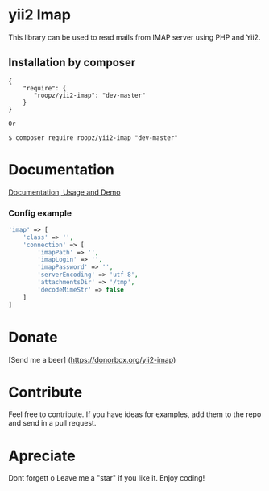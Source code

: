 yii2 Imap
==========
This library can be used to read mails from IMAP server using PHP and Yii2.

Installation by composer
------------
```composer
{
    "require": {
       "roopz/yii2-imap": "dev-master"
    }
}

Or

$ composer require roopz/yii2-imap "dev-master"
```

# Documentation
[Documentation, Usage and Demo](https://yiioverflow.com/yii2-imap/)

### Config example

```php
'imap' => [
	'class' => '',
	'connection' => [
		'imapPath' => '',
		'imapLogin' => '',
		'imapPassword' => '',
		'serverEncoding' => 'utf-8',
		'attachmentsDir' => '/tmp',
		'decodeMimeStr' => false
	]
]
```

# Donate
[Send me a beer] (https://donorbox.org/yii2-imap)

# Contribute
Feel free to contribute. If you have ideas for examples, add them to the repo and send in a pull request.

# Apreciate
Dont forgett o Leave me a "star" if you like it. Enjoy coding!
